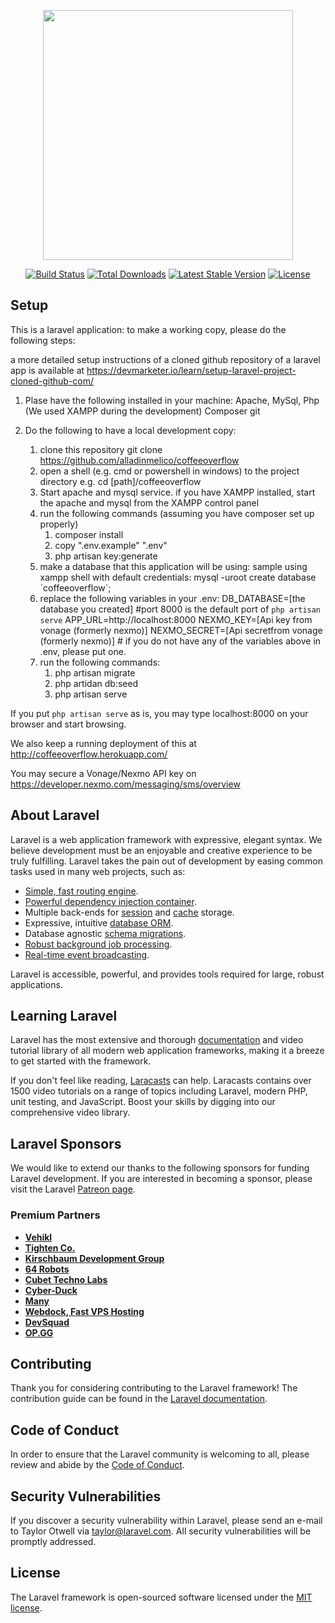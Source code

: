 <p align="center"><a href="https://laravel.com" target="_blank"><img src="https://raw.githubusercontent.com/laravel/art/master/logo-lockup/5%20SVG/2%20CMYK/1%20Full%20Color/laravel-logolockup-cmyk-red.svg" width="400"></a></p>

<p align="center">
<a href="https://travis-ci.org/laravel/framework"><img src="https://travis-ci.org/laravel/framework.svg" alt="Build Status"></a>
<a href="https://packagist.org/packages/laravel/framework"><img src="https://img.shields.io/packagist/dt/laravel/framework" alt="Total Downloads"></a>
<a href="https://packagist.org/packages/laravel/framework"><img src="https://img.shields.io/packagist/v/laravel/framework" alt="Latest Stable Version"></a>
<a href="https://packagist.org/packages/laravel/framework"><img src="https://img.shields.io/packagist/l/laravel/framework" alt="License"></a>
</p>

## Setup

This is a laravel application: to make a working copy, please do the following steps:

a more detailed setup instructions of a cloned github repository of a laravel app is available at https://devmarketer.io/learn/setup-laravel-project-cloned-github-com/

1. Plase have the following installed in your machine: 
Apache, MySql, Php (We used XAMPP during the development)
Composer
git

2. Do the following to have a local development copy:
    1. clone this repository
        git clone https://github.com/alladinmelico/coffeeoverflow
    2. open a shell (e.g. cmd or powershell in windows) to the project directory
        e.g. cd \[path\]/coffeeoverflow
    3. Start apache and mysql service.
        if you have XAMPP installed, start the  apache and mysql from the XAMPP control panel
    4. run the following commands (assuming you have composer set up properly)
        1. composer install
        2. copy ".env.example" ".env"
        3. php artisan key:generate
    5. make a database that this application will be using:
        sample using xampp shell with default credentials:
        mysql -uroot
        create database \`coffeeoverflow\`;
    6. replace the following variables in your .env:
        DB_DATABASE=\[the database you created\]
        #port 8000 is the default port of `php artisan serve`
        APP_URL=http://localhost:8000 
        NEXMO_KEY=\[Api key from vonage (formerly nexmo)\]
        NEXMO_SECRET=\[Api secretfrom vonage (formerly nexmo)\]
        \#  if you do not have any of the variables above in .env, please put one.
    7. run the following commands:
        1. php artisan migrate
        2. php artidan db:seed
        3. php artisan serve

If you put `php artisan serve` as is,  you may type localhost:8000 on your browser and start browsing.

We also keep a running deployment of this at http://coffeeoverflow.herokuapp.com/

You may secure a Vonage/Nexmo API key on https://developer.nexmo.com/messaging/sms/overview 

## About Laravel

Laravel is a web application framework with expressive, elegant syntax. We believe development must be an enjoyable and creative experience to be truly fulfilling. Laravel takes the pain out of development by easing common tasks used in many web projects, such as:

- [Simple, fast routing engine](https://laravel.com/docs/routing).
- [Powerful dependency injection container](https://laravel.com/docs/container).
- Multiple back-ends for [session](https://laravel.com/docs/session) and [cache](https://laravel.com/docs/cache) storage.
- Expressive, intuitive [database ORM](https://laravel.com/docs/eloquent).
- Database agnostic [schema migrations](https://laravel.com/docs/migrations).
- [Robust background job processing](https://laravel.com/docs/queues).
- [Real-time event broadcasting](https://laravel.com/docs/broadcasting).

Laravel is accessible, powerful, and provides tools required for large, robust applications.

## Learning Laravel

Laravel has the most extensive and thorough [documentation](https://laravel.com/docs) and video tutorial library of all modern web application frameworks, making it a breeze to get started with the framework.

If you don't feel like reading, [Laracasts](https://laracasts.com) can help. Laracasts contains over 1500 video tutorials on a range of topics including Laravel, modern PHP, unit testing, and JavaScript. Boost your skills by digging into our comprehensive video library.

## Laravel Sponsors

We would like to extend our thanks to the following sponsors for funding Laravel development. If you are interested in becoming a sponsor, please visit the Laravel [Patreon page](https://patreon.com/taylorotwell).

### Premium Partners

- **[Vehikl](https://vehikl.com/)**
- **[Tighten Co.](https://tighten.co)**
- **[Kirschbaum Development Group](https://kirschbaumdevelopment.com)**
- **[64 Robots](https://64robots.com)**
- **[Cubet Techno Labs](https://cubettech.com)**
- **[Cyber-Duck](https://cyber-duck.co.uk)**
- **[Many](https://www.many.co.uk)**
- **[Webdock, Fast VPS Hosting](https://www.webdock.io/en)**
- **[DevSquad](https://devsquad.com)**
- **[OP.GG](https://op.gg)**

## Contributing

Thank you for considering contributing to the Laravel framework! The contribution guide can be found in the [Laravel documentation](https://laravel.com/docs/contributions).

## Code of Conduct

In order to ensure that the Laravel community is welcoming to all, please review and abide by the [Code of Conduct](https://laravel.com/docs/contributions#code-of-conduct).

## Security Vulnerabilities

If you discover a security vulnerability within Laravel, please send an e-mail to Taylor Otwell via [taylor@laravel.com](mailto:taylor@laravel.com). All security vulnerabilities will be promptly addressed.

## License

The Laravel framework is open-sourced software licensed under the [MIT license](https://opensource.org/licenses/MIT).
